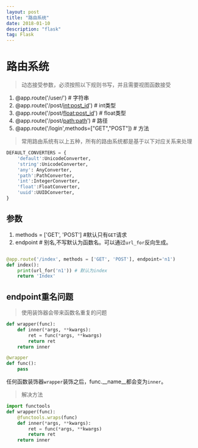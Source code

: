 ```yaml
---
layout: post
title: "路由系统"
date: 2018-01-10 
description: "flask"
tag: Flask
--- 
```


# 路由系统

>动态接受参数，必须按照以下规则书写，并且需要视图函数接受

1. @app.route('/user/<str>') # 字符串
2. @app.route('/post/<int:post_id>') # int类型
3. @app.route('/post/<float:post_id>') # float类型
4. @app.route('/post/<path:path>') # 路径
5. @app.route('/login',methods=["GET","POST"]) # 方法

>常用路由系统有以上五种，所有的路由系统都是基于以下对应关系来处理

```python
DEFAULT_CONVERTERS = {
    'default':UnicodeConverter,
    'string':UnicodeConverter,
    'any': AnyConverter,
    'path':PathConverter,
    'int':IntegerConverter,
    'float':FloatConverter,
    'uuid':UUIDConverter,
}
```

## 参数

1. methods = ['GET', 'POST'] #默认只有`GET`请求
2. endpoint # 别名,不写默认为函数名。可以通过`url_for`反向生成。

```python

@app.route('/index', methods = ['GET', 'POST'], endpoint='n1')
def index():
    print(url_for('n1')) # 默认为index
    return 'Index'
```

## endpoint重名问题

>使用装饰器会带来函数名重复的问题

```python
def wrapper(func):
    def inner(*args, **kwargs):
        ret = func(*args, **kwargs)
        return ret
    return inner

@wrapper
def func():
    pass
```

任何函数装饰器`wrapper`装饰之后，func.__name__都会变为`inner`。

>解决方法

```python
import functools
def wrapper(func):
    @functools.wraps(func)
    def inner(*args, **kwargs):
        ret = func(*args, **kwargs)
        return ret
    return inner
```